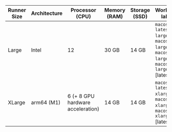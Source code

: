 | Runner Size | Architecture| Processor (CPU)| Memory (RAM)  | Storage (SSD) | Workflow label |
| ------------| ------------| -------------- | ------------- | ------------- | -------------- |
| Large       | Intel       | 12             | 30 GB         | 14 GB         | <code>macos-latest-large</code>, <code>macos-12-large</code>, <code>macos-13-large</code> , <code>macos-14-large</code> [latest] |
| XLarge      | arm64 (M1)  | 6 (+ 8 GPU hardware acceleration) | 14 GB         | 14 GB         | <code>macos-latest-xlarge</code>, <code>macos-13-xlarge</code>, <code>macos-14-xlarge</code> [latest] |
